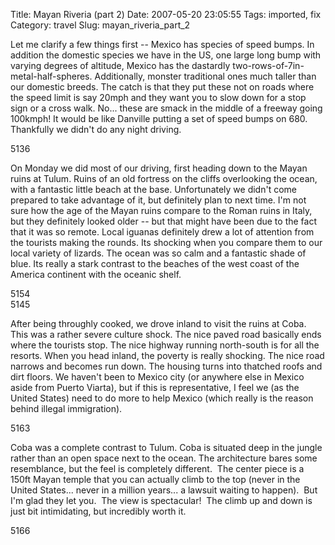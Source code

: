 Title: Mayan Riveria (part 2)
Date: 2007-05-20 23:05:55
Tags: imported, fix
Category: travel
Slug: mayan_riveria_part_2

Let me clarify a few things first -- Mexico has species of speed bumps.  In addition the domestic species we have in the US, one large long bump with varying degrees of altitude, Mexico has the dastardly two-rows-of-7in-metal-half-spheres.  Additionally, monster traditional ones much taller than our domestic breeds.  The catch is that they put these not on roads where the speed limit is say 20mph and they want you to slow down for a stop sign or a cross walk.  No... these are smack in the middle of a freeway going 100kmph!  It would be like Danville putting a set of speed bumps on 680.  Thankfully we didn't do any night driving.

<div class="g2image_normal"><wpg2id>5136</wpg2id></div>

On Monday we did most of our driving, first heading down to the Mayan ruins at Tulum.  Ruins of an old fortress on the cliffs overlooking the ocean, with a fantastic little beach at the base.  Unfortunately we didn't come prepared to take advantage of it, but definitely plan to next time.  I'm not sure how the age of the Mayan ruins compare to the Roman ruins in Italy, but they definitely looked older -- but that might have been due to the fact that it was so remote.  Local iguanas definitely drew a lot of attention from the tourists making the rounds.  Its shocking when you compare them to our local variety of lizards.   The ocean was so calm and a fantastic shade of blue.  Its really a stark contrast to the beaches of the west coast of the America continent with the oceanic shelf.

<div class="g2image_normal"><wpg2id>5154</wpg2id></div>

<div class="g2image_normal"><wpg2id>5145</wpg2id></div>

After being throughly cooked, we drove inland to visit the ruins at Coba.  This was a rather severe culture shock.  The nice paved road basically ends where the tourists stop.  The nice highway running north-south is for all the resorts.  When you head inland, the poverty is really shocking.  The nice road narrows and becomes run down.  The housing turns into thatched roofs and dirt floors.  We haven't been to Mexico city (or anywhere else in Mexico aside from Puerto Viarta), but if this is representative, I feel we (as the United States) need to do more to help Mexico (which really is the reason behind illegal immigration).

<div class="g2image_normal"><wpg2id>5163</wpg2id></div>

Coba was a complete contrast to Tulum.  Coba is situated deep in the jungle rather than an open space next to the ocean.  The architecture bares some resemblance, but the feel is completely different.  The center piece is a 150ft Mayan temple that you can actually climb to the top (never in the United States... never in a million years... a lawsuit waiting to happen).  But I'm glad they let you.  The view is spectacular!  The climb up and down is just bit intimidating, but incredibly worth it.

<div class="g2image_normal"><wpg2id>5166</wpg2id></div>
